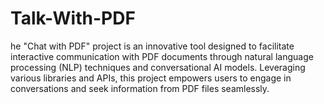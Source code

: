 # Talk-With-PDF
he "Chat with PDF" project is an innovative tool designed to facilitate interactive communication with PDF documents through natural language processing (NLP) techniques and conversational AI models. Leveraging various libraries and APIs, this project empowers users to engage in conversations and seek information from PDF files seamlessly.
